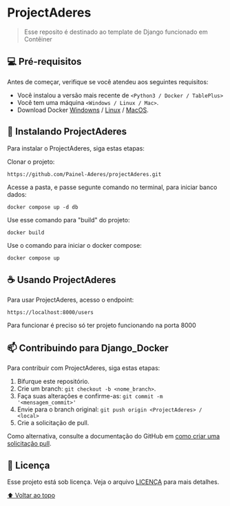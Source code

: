 # ProjectAderes

> Esse reposito é destinado ao template de Django funcionado em Contêiner


## 💻 Pré-requisitos

Antes de começar, verifique se você atendeu aos seguintes requisitos:
<!---Estes são apenas requisitos de exemplo. Adicionar, duplicar ou remover conforme necessário--->
* Você instalou a versão mais recente de `<Python3 / Docker / TablePlus>`
* Você tem uma máquina `<Windows / Linux / Mac>`. 
* Download Docker  [Windowns](https://www.docker.com/products/docker-desktop/) / [Linux](https://docs.docker.com/engine/install/ubuntu/) / [MacOS](https://docs.docker.com/desktop/install/mac-install/).

## 🚀 Instalando ProjectAderes

Para instalar o ProjectAderes, siga estas etapas:

Clonar o projeto:
```
https://github.com/Painel-Aderes/projectAderes.git
```

Acesse a pasta, e passe segunte comando no terminal, para iniciar banco dados:
```
docker compose up -d db
```

Use esse comando para "build" do projeto:
```
docker build 
```

Use o comando para iniciar o docker compose:
```
docker compose up 
```
## ☕ Usando ProjectAderes

Para usar ProjectAderes, acesso o endpoint:

```
https://localhost:8000/users
```

Para funcionar é preciso só ter projeto funcionando na porta 8000

## 📫 Contribuindo para Django_Docker
<!---Se o seu README for longo ou se você tiver algum processo ou etapas específicas que deseja que os contribuidores sigam, considere a criação de um arquivo CONTRIBUTING.md separado--->
Para contribuir com ProjectAderes, siga estas etapas:

1. Bifurque este repositório.
2. Crie um branch: `git checkout -b <nome_branch>`.
3. Faça suas alterações e confirme-as: `git commit -m '<mensagem_commit>'`
4. Envie para o branch original: `git push origin <ProjectAderes> / <local>`
5. Crie a solicitação de pull.

Como alternativa, consulte a documentação do GitHub em [como criar uma solicitação pull](https://help.github.com/en/github/collaborating-with-issues-and-pull-requests/creating-a-pull-request).



## 📝 Licença

Esse projeto está sob licença. Veja o arquivo [LICENÇA](LICENSE.md) para mais detalhes.

[⬆ Voltar ao topo](#nome-do-projeto)<br>
